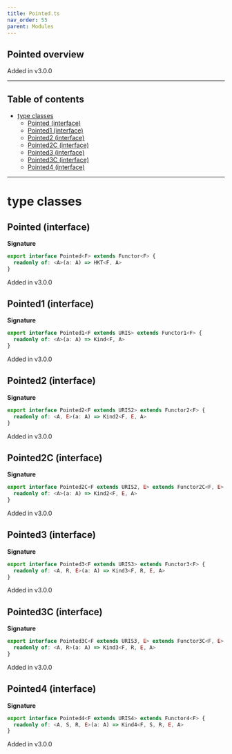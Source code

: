 ```yaml
---
title: Pointed.ts
nav_order: 55
parent: Modules
---
```


## Pointed overview

Added in v3.0.0

---

<h2 class="text-delta">Table of contents</h2>

- [type classes](#type-classes)
  - [Pointed (interface)](#pointed-interface)
  - [Pointed1 (interface)](#pointed1-interface)
  - [Pointed2 (interface)](#pointed2-interface)
  - [Pointed2C (interface)](#pointed2c-interface)
  - [Pointed3 (interface)](#pointed3-interface)
  - [Pointed3C (interface)](#pointed3c-interface)
  - [Pointed4 (interface)](#pointed4-interface)

---

# type classes

## Pointed (interface)

**Signature**

```ts
export interface Pointed<F> extends Functor<F> {
  readonly of: <A>(a: A) => HKT<F, A>
}
```

Added in v3.0.0

## Pointed1 (interface)

**Signature**

```ts
export interface Pointed1<F extends URIS> extends Functor1<F> {
  readonly of: <A>(a: A) => Kind<F, A>
}
```

Added in v3.0.0

## Pointed2 (interface)

**Signature**

```ts
export interface Pointed2<F extends URIS2> extends Functor2<F> {
  readonly of: <A, E>(a: A) => Kind2<F, E, A>
}
```

Added in v3.0.0

## Pointed2C (interface)

**Signature**

```ts
export interface Pointed2C<F extends URIS2, E> extends Functor2C<F, E> {
  readonly of: <A>(a: A) => Kind2<F, E, A>
}
```

Added in v3.0.0

## Pointed3 (interface)

**Signature**

```ts
export interface Pointed3<F extends URIS3> extends Functor3<F> {
  readonly of: <A, R, E>(a: A) => Kind3<F, R, E, A>
}
```

Added in v3.0.0

## Pointed3C (interface)

**Signature**

```ts
export interface Pointed3C<F extends URIS3, E> extends Functor3C<F, E> {
  readonly of: <A, R>(a: A) => Kind3<F, R, E, A>
}
```

Added in v3.0.0

## Pointed4 (interface)

**Signature**

```ts
export interface Pointed4<F extends URIS4> extends Functor4<F> {
  readonly of: <A, S, R, E>(a: A) => Kind4<F, S, R, E, A>
}
```

Added in v3.0.0
